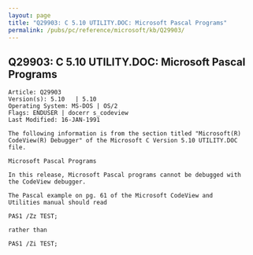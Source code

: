 ```yaml
---
layout: page
title: "Q29903: C 5.10 UTILITY.DOC: Microsoft Pascal Programs"
permalink: /pubs/pc/reference/microsoft/kb/Q29903/
---
```


## Q29903: C 5.10 UTILITY.DOC: Microsoft Pascal Programs

	Article: Q29903
	Version(s): 5.10   | 5.10
	Operating System: MS-DOS | OS/2
	Flags: ENDUSER | docerr s_codeview
	Last Modified: 16-JAN-1991
	
	The following information is from the section titled "Microsoft(R)
	CodeView(R) Debugger" of the Microsoft C Version 5.10 UTILITY.DOC
	file.
	
	Microsoft Pascal Programs
	
	In this release, Microsoft Pascal programs cannot be debugged with
	the CodeView debugger.
	
	The Pascal example on pg. 61 of the Microsoft CodeView and
	Utilities manual should read
	
	PAS1 /Zz TEST;
	
	rather than
	
	PAS1 /Zi TEST;

